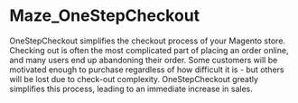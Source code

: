Maze_OneStepCheckout
====================

OneStepCheckout simplifies the checkout process of your Magento store.  Checking out is often the most complicated part of placing an order online, and many users end up abandoning their order. Some customers will be motivated enough to purchase regardless of how difficult it is - but others will be lost due to check-out complexity. OneStepCheckout greatly simplifies this process, leading to an immediate increase in sales.
